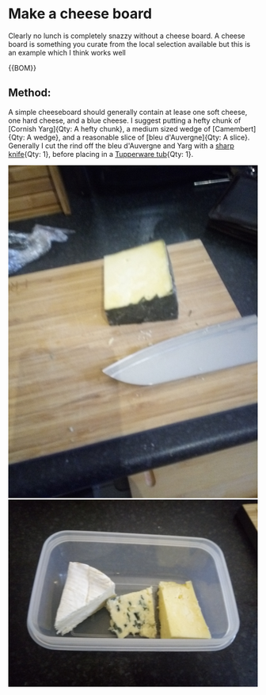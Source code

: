
[sharp knife]:models/knife.stl "{cat:Tool,totalQty: 1}"
[Tupperware tubs]:Parts.yaml#Tupperware "{cat:Container,totalQty: 1}"

# Make a cheese board

Clearly no lunch is completely snazzy without a cheese board. A cheese board is something you curate from the local selection available but this is an example which I think works well

{{BOM}}

## Method:

A simple cheeseboard should generally contain at lease one soft cheese, one hard cheese, and a blue cheese. I suggest putting a hefty chunk of [Cornish Yarg]{Qty: A hefty chunk}, a medium sized wedge of [Camembert]{Qty: A wedge}, and a reasonable slice of [bleu d'Auvergne]{Qty: A slice}. Generally I cut the rind off the bleu d'Auvergne and Yarg with a [sharp knife]{Qty: 1}, before placing in a [Tupperware tub][Tupperware tubs]{Qty: 1}.

![Cheese Rind](images/CheeseRind.jpg "Removing the rind") 
![](images/A_folder/Cheese.jpg) 